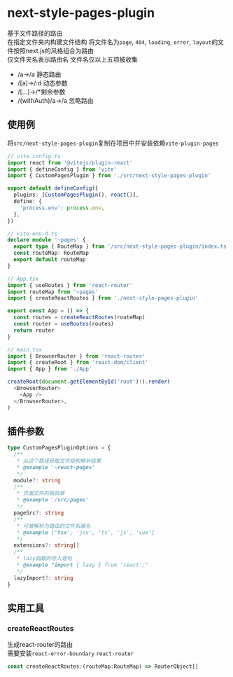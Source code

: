 # next-style-pages-plugin

基于文件路径的路由  
在指定文件夹内构建文件结构 将文件名为`page`, `404`, `loading`, `error`, `layout`的文件按照next.js的风格组合为路由  
仅文件夹名表示路由名 文件名仅以上五项被收集

- /a->/a 静态路由
- /[a]->/:d 动态参数
- /[...]->/\*剩余参数
- /(withAuth)/a->/a 忽略路由

## 使用例

将`src/next-style-pages-plugin`复制在项目中并安装依赖`vite-plugin-pages`

```ts
// vite.config.ts
import react from '@vitejs/plugin-react'
import { defineConfig } from 'vite'
import { CustomPagesPlugin } from './src/next-style-pages-plugin'

export default defineConfig({
  plugins: [CustomPagesPlugin(), react()],
  define: {
    'process.env': process.env,
  },
})
```

```ts
// vite-env.d.ts
declare module '~pages' {
  export type { RouteMap } from '/src/next-style-pages-plugin/index.ts'
  const routeMap: RouteMap
  export default routeMap
}
```

```ts
// App.tsx
import { useRoutes } from 'react-router'
import routeMap from '~pages'
import { createReactRoutes } from './next-style-pages-plugin'

export const App = () => {
  const routes = createReactRoutes(routeMap)
  const router = useRoutes(routes)
  return router
}
```

```ts
// main.tsx
import { BrowserRouter } from 'react-router'
import { createRoot } from 'react-dom/client'
import { App } from './App'

createRoot(document.getElementById('root')!).render(
  <BrowserRouter>
    <App />
  </BrowserRouter>,
)

```

## 插件参数

```ts
type CustomPagesPluginOptions = {
  /**
   * 从这个路径获取文件结构解析结果
   * @example '~react-pages'
   */
  module?: string
  /**
   * 页面文件的根目录
   * @example '/src/pages'
   */
  pageSrc?: string
  /**
   * 可被解析为路由的文件拓展名
   * @example ['tsx', 'jsx', 'ts', 'js', 'vue']
   */
  extensions?: string[]
  /**
   * lazy函数的导入语句
   * @example "import { lazy } from 'react';"
   */
  lazyImport?: string
}
```

## 实用工具

### createReactRoutes

生成react-router的路由  
需要安装`react-error-boundary` `react-router`

```ts
const createReactRoutes:(routeMap:RouteMap) => RouterObject[]
```
